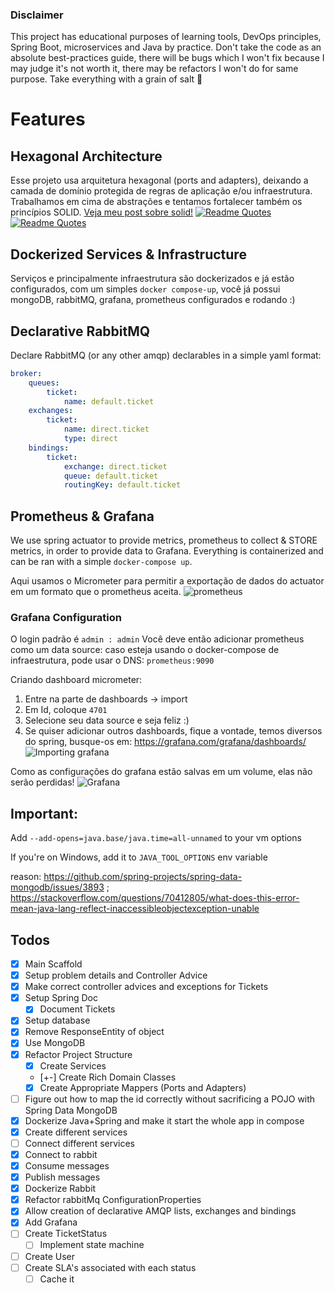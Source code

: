 ### Disclaimer
This project has educational purposes of learning tools, DevOps principles, Spring Boot, microservices and Java by practice. Don't take the code as an absolute best-practices guide, there will be bugs which I won't fix because I may judge it's not worth it, there may be refactors I won't do for same purpose. Take everything with a grain of salt 🧂

# Features
## Hexagonal Architecture
Esse projeto usa arquitetura hexagonal (ports and adapters), deixando a camada de domínio protegida de regras de aplicação e/ou infraestrutura. Trabalhamos em cima de abstrações e tentamos fortalecer também os princípios SOLID. [Veja meu post sobre solid!](https://dev.to/kauegatto/solid-um-guia-diferente-162m)
[![Readme Quotes](https://quotes-github-readme.vercel.app/api?type=horizontal&theme=dracula&quote=Dependa%20de%20abstra%C3%A7%C3%B5es%20e%20n%C3%A3o%20de%20implementa%C3%A7%C3%B5es&author=Bob%20Martin)](test)
[![Readme Quotes](https://quotes-github-readme.vercel.app/api?type=horizontal&theme=dracula&quote=Programe%20voltado%20%C3%A0%20interface%2C%20n%C3%A3o%20%C3%A0%20implementa%C3%A7%C3%A3o&author=GoF)](test)

## Dockerized Services & Infrastructure
Serviços e principalmente infraestrutura são dockerizados e já estão configurados, com um simples `docker compose-up`, você já possui mongoDB, rabbitMQ, grafana, prometheus configurados e rodando :)
## Declarative RabbitMQ
Declare RabbitMQ (or any other amqp) declarables in a simple yaml format:
```yaml
broker:
    queues:
        ticket:
            name: default.ticket
    exchanges:
        ticket:
            name: direct.ticket
            type: direct
    bindings:
        ticket:
            exchange: direct.ticket
            queue: default.ticket
            routingKey: default.ticket
```
## Prometheus & Grafana
We use spring actuator to provide metrics, prometheus to collect & STORE metrics, in order to provide data to Grafana. Everything is containerized and can be ran with a simple `docker-compose up`.

Aqui usamos o Micrometer para permitir a exportação de dados do actuator em um formato que o prometheus aceita.
![prometheus](https://raw.githubusercontent.com/kauegatto/ticketing-spring-microservices/main/docs/prometheus001.jpg)
### Grafana Configuration
O login padrão é ``admin : admin``
Você deve então adicionar prometheus como um data source: caso esteja usando o docker-compose de infraestrutura, pode usar o DNS: `prometheus:9090`

Criando dashboard micrometer:
1. Entre na parte de dashboards -> import
2. Em Id, coloque `4701`
3. Selecione seu data source e seja feliz :)
4. Se quiser adicionar outros dashboards, fique a vontade, temos diversos do spring, busque-os em: https://grafana.com/grafana/dashboards/
![Importing grafana](https://raw.githubusercontent.com/kauegatto/ticketing-spring-microservices/main/docs/grafana-importing.jpg)

Como as configurações do grafana estão salvas em um volume, elas não serão perdidas!
![Grafana](https://raw.githubusercontent.com/kauegatto/ticketing-spring-microservices/main/docs/grafana-functional.jpg)
## Important: 
Add `--add-opens=java.base/java.time=all-unnamed` to your vm options

If you're on Windows, add it to `JAVA_TOOL_OPTIONS` env variable

reason: https://github.com/spring-projects/spring-data-mongodb/issues/3893 ; https://stackoverflow.com/questions/70412805/what-does-this-error-mean-java-lang-reflect-inaccessibleobjectexception-unable

## Todos
- [X]  Main Scaffold
- [X]  Setup problem details and Controller Advice
- [X] Make correct controller advices and exceptions for Tickets
- [X] Setup Spring Doc
    -  [X] Document Tickets
- [X]  Setup database
- [X] Remove ResponseEntity of object
- [X] Use MongoDB
- [X] Refactor Project Structure
    - [X] Create Services
    - [+-] Create Rich Domain Classes
    - [X] Create Appropriate Mappers (Ports and Adapters)
- [ ] Figure out how to map the id correctly without sacrificing a POJO  with Spring Data MongoDB
- [X] Dockerize Java+Spring and make it start the whole app in compose
- [X] Create different services
- [ ] Connect different services
- [X] Connect to rabbit
- [X] Consume messages
- [X] Publish messages
- [X] Dockerize Rabbit
- [X] Refactor rabbitMq ConfigurationProperties
- [X] Allow creation of declarative AMQP lists, exchanges and bindings
- [X] Add Grafana
- [ ] Create TicketStatus
    - [ ] Implement state machine
- [ ] Create User
- [ ] Create SLA's associated with each status
    - [ ] Cache it
